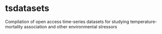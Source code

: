 # tsdatasets
 Compilation of open access time-series datasets for studying temperature-mortality association and other environmental stressors
